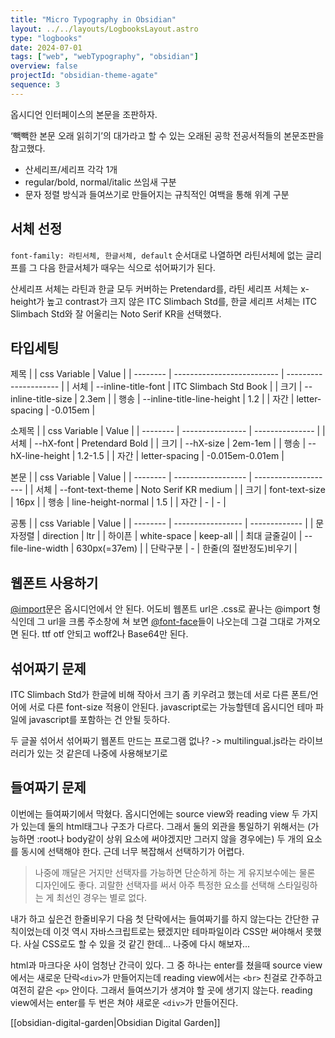 ```yaml
---
title: "Micro Typography in Obsidian"
layout: ../../layouts/LogbooksLayout.astro
type: "logbooks"
date: 2024-07-01
tags: ["web", "webTypography", "obsidian"]
overview: false
projectId: "obsidian-theme-agate"
sequence: 3
---
```


옵시디언 인터페이스의 본문을 조판하자.  

‘빽빽한 본문 오래 읽히기’의 대가라고 할 수 있는 오래된 공학 전공서적들의 본문조판을 참고했다.
-  산세리프/세리프 각각 1개
-  regular/bold, normal/italic 쓰임새 구분
-  문자 정렬 방식과 들여쓰기로 만들어지는 규칙적인 여백을 통해 위계 구분

## 서체 선정
`font-family: 라틴서체, 한글서체, default` 순서대로 나열하면 라틴서체에 없는 글리프를 그 다음 한글서체가 때우는 식으로 섞어짜기가 된다.

산세리프 서체는 라틴과 한글 모두 커버하는 Pretendard를, 라틴 세리프 서체는 x-height가 높고 contrast가 크지 않은 ITC Slimbach Std를, 한글 세리프 서체는 ITC Slimbach Std와 잘 어울리는 Noto Serif KR을 선택했다.

## 타입세팅
제목
|  | css Variable               | Value                 |
| -------- | -------------------------- | --------------------- |
| 서체       | --inline-title-font        | ITC Slimbach Std Book |
| 크기       | --inline-title-size        | 2.3em                 |
| 행송       | --inline-title-line-height | 1.2                   |
| 자간       | letter-spacing             | -0.015em              |

소제목
|  | css Variable     | Value           |
| -------- | ---------------- | --------------- |
| 서체       | --hX-font        | Pretendard Bold |
| 크기       | --hX-size        | 2em-1em         |
| 행송       | --hX-line-height | 1.2-1.5         |
| 자간       | letter-spacing   | -0.015em-0.01em |

본문
|  | css Variable       | Value                |
| -------- | ------------------ | -------------------- |
| 서체       | --font-text-theme  | Noto Serif KR medium |
| 크기       | font-text-size     | 16px                 |
| 행송       | line-height-normal | 1.5                  |
| 자간       | -                  | -                    |

공통
|  | css Variable      | Value         |
| -------- | ----------------- | ------------- |
| 문자정렬     | direction         | ltr           |
| 하이픈      | white-space       | keep-all      |
| 최대 글줄길이  | --file-line-width | 630px(=37em)  |
| 단락구분     | -                 | 한줄(의 절반정도)비우기 |



## 웹폰트 사용하기
[@import](https://developer.mozilla.org/ko/docs/Web/CSS/@import)문은 옵시디언에서 안 된다. 어도비 웹폰트 url은 .css로 끝나는 @import 형식인데 그 url을 크롬 주소창에 쳐 보면 [@font-face](https://developer.mozilla.org/ko/docs/Web/CSS/@font-face)들이 나오는데 그걸 그대로 가져오면 된다. ttf otf 안되고 woff2나 Base64만 된다.

## 섞어짜기 문제
 ITC Slimbach Std가 한글에 비해 작아서 크기 좀 키우려고 했는데 서로 다른 폰트/언어에 서로 다른 font-size 적용이 안된다. javascript로는 가능할텐데 옵시디언 테마 파일에 javascript를 포함하는 건 안될 듯하다.
 
 두 글꼴 섞어서 섞어짜기 웹폰트 만드는 프로그램 없나? -> multilingual.js라는 라이브러리가 있는 것 같은데 나중에 사용해보기로

## 들여짜기 문제
이번에는 들여짜기에서 막혔다. 옵시디언에는 source view와 reading view 두 가지가 있는데 둘의 html태그나 구조가 다르다. 그래서 둘의 외관을 통일하기 위해서는 (가능하면 :root나 body같이 상위 요소에 써야겠지만 그러지 않을 경우에는) 두 개의 요소를 동시에 선택해야 한다. 근데 너무 복잡해서 선택하기가 어렵다.

> 나중에 깨달은 거지만 선택자를 가능하면 단순하게 하는 게 유지보수에는 물론 디자인에도 좋다. 괴랄한 선택자를 써서 아주 특정한 요소를 선택해 스타일링하는 게 최선인 경우는 별로 없다.

내가 하고 싶은건 한줄비우기 다음 첫 단락에서는 들여짜기를 하지 않는다는 간단한 규칙이었는데 이것 역시 자바스크립트로는 됐겠지만 테마파일이라 CSS만 써야해서 못했다. 사실 CSS로도 할 수 있을 것 같긴 한데... 나중에 다시 해보자...

html과 마크다운 사이 엄청난 간극이 있다. 그 중 하나는 enter를 쳤을때 source view에서는 새로운 단락`<div>`가 만들어지는데 reading view에서는 `<br>` 친걸로 간주하고 여전히 같은 `<p>` 안이다. 그래서 들여쓰기가 생겨야 할 곳에 생기지 않는다. reading view에서는 enter를 두 번은 쳐야 새로운 `<div>`가 만들어진다.

[[obsidian-digital-garden|Obsidian Digital Garden]]